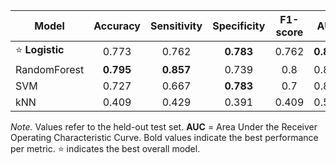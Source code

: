 | Model | Accuracy | Sensitivity | Specificity | F1-score | AUC |
|-------|:--------:|:------------:|:------------:|:--------:|:---:|
| ⭐ **Logistic** | 0.773 | 0.762 | **0.783** | 0.762 | **0.872** |
| RandomForest | **0.795** | **0.857** | 0.739 | 0.8 | 0.859 |
| SVM | 0.727 | 0.667 | **0.783** | 0.7 | 0.853 |
| kNN | 0.409 | 0.429 | 0.391 | 0.409 | 0.545 |

*Note.* Values refer to the held-out test set. **AUC** = Area Under the Receiver Operating Characteristic Curve. Bold values indicate the best performance per metric. ⭐ indicates the best overall model.
